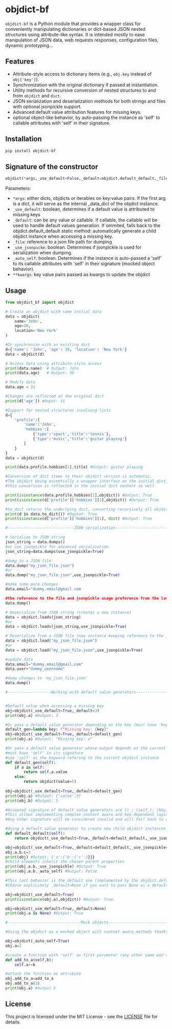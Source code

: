 # objdict-bf

`objdict-bf` is a Python module that provides a wrapper class for conveniently manipulating dictionaries or dict-based JSON nested structures using attribute-like syntax. It is intended mostly to ease manipulation of JSON data, web requests responses, configuration files, dynamic prototyping...

## Features

- Attribute-style access to dictionary items (e.g., `obj.key` instead of `obj['key']`).
- Synchronization with the original dictionary if passed at instantiation.
- Utility methods for recursive conversion of nested structures to and from `objdict` and `dict`.
- JSON serialization and deserialization methods for both strings and files with optional jsonpickle support.
- Advanced default value attribution features for missing keys. 
- optional object-like behavior, by auto-passing the instance as 'self' to callable attributes with 'self' in their signature.

## Installation

```bash
pip install objdict-bf
```

## Signature of the constructor

```python
objdict(*args,_use_default=False,_default=objdict.default_default,_file=None,_use_jsonpickle=False,_auto_self=False,**kwargs)
```

Parameters:
- `*args`: either dicts, objdicts or iterables on key:value pairs. If the first arg is a dict, it will serve as the internal _data_dict of the objdict instance.
- `_use_default`: boolean, determines if a default value is attributed to missing keys
- `_default`: can be any value or callable. If callable, the callable will be used to handle default values generation. If ommited, falls back to the objdict.default_default static method: automatically generate a child objdict instance when accessing a missing key. 
- `_file`: reference to a json file path for dumping
- `_use_jsonpicke`: boolean. Determines if jsonpickle is used for serialization when dumping.
- `_auto_self`: boolean. Determines if the instance is auto-passed a 'self' to its callable attributes with 'self' in their signature (mocked object behavior).
- `**kwargs`: key value pairs passed as kwargs to update the objdict


## Usage

```python
from objdict_bf import objdict

# Create an objdict with some initial data
data = objdict(
    name='John',
    age=30,
    location='New York'
)

#Or synchronize with an existing dict
d={'name': 'John', 'age': 30, 'location': 'New York'}
data = objdict(d)

# Access data using attribute-style access
print(data.name)  # Output: John
print(data.age)   # Output: 30

# Modify data
data.age = 31

#Changes are reflected on the original dict
print(d['age']) #Ouput: 31

#Support for nested structures involving lists
d={
    'profile':{
        'name':'John',
        'hobbies':[
            {'type':'sport','title':'tennis'},
            {'type':'music','title':'guitar playing'}
        ]
    }
}
data = objdict(d)

print(data.profile.hobbies[1].title) #Output: guitar playing

#Conversion of dict items to their objdict version is automatic.
#The objdict being essentially a wrapper interface on the initial dict,  
#this conversion is reflected in the initial dict content as well

print(isinstance(data.profile.hobbies[1],objdict)) #Output: True
print(isinstance(d['profile']['hobbies'][1],objdict)) #Output: True

#to_dict returns the underlying dict, converting recursively all objdicts found in the nested structure back to dicts
print(d is data.to_dict()) #Ouptut: True
print(isinstance(d['profile']['hobbies'][1], dict) #Output: True 

#-----------------------------JSON serialization-------------------------------

# Serialize to JSON string
json_string = data.dumps()
#or use jsonpickle for advanced serialization 
json_string=data.dumps(use_jsonpickle=True)

#dump to a JSON file
data.dump("my_json_file.json")
#or
data.dump("my_json_file.json",use_jsonpickle=True)

#make some more changes
data.email="dummy.email@gmail.com

#the reference to the file and jsonpickle usage preference from the last dump is kept in the objdict instance so you don't have to pass them again
data.dump()

# Deserialize from JSON string (creates a new instance)
data = objdict.loads(json_string)
#or
data = objdict.loads(json_string,use_jsonpickle=True)

# Deserialize from a JSON file (new instance keeping reference to the json file)
data = objdict.load("my_json_file.json")
#or
data = objdict.load("my_json_file.json",use_jsonpickle=True)

#update data
data.email="dummy.email@gmail.com"
data.user="dummy_username"

#dump changes to 'my_json_file.json' 
data.dump()

#-------------------Working with default value generators-------------------


#Default value when accessing a missing key
obj=objdict(_use_default=True,_default=3)
print(obj.a) #Output: 3

#Or pass a default value generator depending on the key (must have 'key' in its signature)
default_gen=lambda key: f"Missing key: {key}" 
obj=objdict(_use_default=True,_default=default_gen)
print(obj.a) #Output: "Missing key: a"

#Or pass a default value generator whose output depends on the current state/content of the objdict
#must have 'self' in its signature
#use 'self' as the keyword refering to the current objdict instance
def default_gen(self):
    if a in self:
        return self.a.value
    else:
        return objdict(value=5)
        
obj=objdict(_use_default=True,_default=default_gen)
print(obj.a) #Output: {'value':5}
print(obj.b) #Output: 5

#Accepted signature of default value generators are () ; (self,); (key,) ; (self,key)
#This allows implementing complex context aware and key-dependant logic for default value attribution. 
#Any other signature will be considered invalid and will fall back to assign the callable itself as the default value for all keys.

#Using a default value generator to create new child objdict instances inheriting the parent's setting when accessing missing keys
def default_default(self):
    return objdict(_use_default=True,_default=default_default,_use_jsonpickle=self._use_jsonpickle,_auto_self=self._auto_self)

obj=objdict(_use_default=True,_default=default_default,_use_jsonpickle=True)
obj.a.b.c=3
print(obj) #Output: {'a':{'b':{'c':3}}}
#child elements inherit the chosen parent properties
print(obj.a.b._use_jsonpickle) #Output: True
print(obj.a.b._auto_self) #Output: False

#This last behavior is the default one (implemented by the objdict.default_default static method) if you set _use_default to True without specifying a _default parameter
#Choose explicitely _default=None if you want to pass None as a default value

obj=objdict(_use_default=True)
print(isinstance(obj.a),objdict)) #Output: True

obj=objdict(_use_default=True,_default=None)
print(obj.a is None) #Output: True

#--------------------------------Mock objects-------------------------------

#Using the objdict as a mocked object with context aware methods thanks to the _auto_self parameter which automatically passes the objdict instance as 'self' to callable attributes having 'self' as first parameter in their signature.

obj=objdict(_auto_self=True)
obj.a=2

#create a function with 'self' as first parameter (any other name won't receive the instance)
def add_to_a(self,b):
    self.a+=b

#attach the function as attribute
obj.add_to_a=add_to_a
obj.add_to_a(3)
print(obj.a) #output 5

```

## License

This project is licensed under the MIT License - see the [LICENSE](LICENSE) file for details.